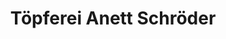 ---
title: "Töpferei Anett Schröder"
url: /nordwestuckermark/toepferei-anett-schroeder/
shop: Töpferei
---